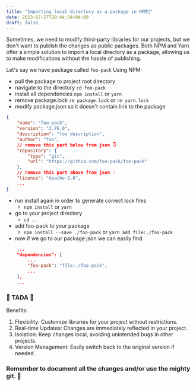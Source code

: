 ```yaml
---
title: "Importing local directory as a package in NPM🐁"
date: 2023-07-27T20:44:54+04:00
draft: false
---
```



Sometimes, we need to modify third-party libraries for our projects, but we don't want to publish the changes as public packages. Both NPM and Yarn offer a simple solution to import a local directory as a package, allowing us to make modifications without the hassle of publishing.


Let's say we have package called `foo-pack`
Using NPM:

- pull the package to project root directory
- navigate to the directory `cd foo-pack`
- install all dependencies `npm install` or `yarn`
- remove package.lock `rm package.lock` or `rm yarn.lock`
- modify package.json so it doesn't contain link to the package
```json
{
    "name": "foo-pack",
    "version": "3.76.0",
    "description": "foo description",
    "author": "foo",
    // remove this part below from json 👇️
    "repository": {
        "type": "git",
        "url": "https://github.com/foo-pack/foo-pack"
    },
    // remove this part above from json ☝️
    "license": "Apache-2.0",
    ...
}
```
- run install again in order to generate correct lock files 
  - `npm install` or `yarn` 
- go to your project directory 
  - `cd ..`
- add foo-pack to your package 
  - `npm install --save ./foo-pack` or `yarn add file:./foo-pack`
- now if we go to our package json we can easily find

```json
    ...
    "dependencies": {
        ...
        "foo-pack": "file:./foo-pack",
        ...
    },
    ...
```
### 🎊 TADA 🎉

Benefits:

1. Flexibility: Customize libraries for your project without restrictions.
2. Real-time Updates: Changes are immediately reflected in your project.
3. Isolation: Keep changes local, avoiding unintended bugs in other projects.
4. Version Management: Easily switch back to the original version if needed.



### Remember to document all the changes and/or use the mighty git. 🌳